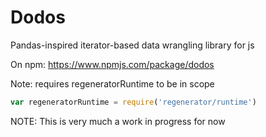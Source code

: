 # Dodos
Pandas-inspired iterator-based data wrangling library for js

On npm: https://www.npmjs.com/package/dodos

Note: requires regeneratorRuntime to be in scope
```js
var regeneratorRuntime = require('regenerator/runtime')
```

NOTE: This is very much a work in progress for now
